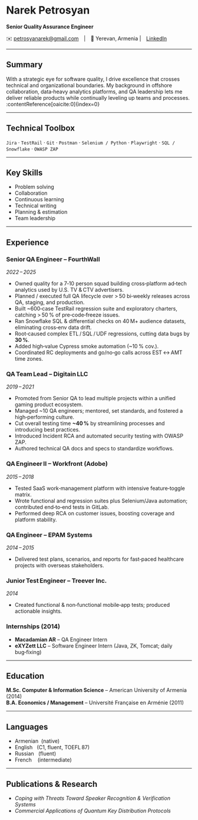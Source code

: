 # **Narek Petrosyan**  
**Senior Quality Assurance Engineer**

✉️ petrosyanarek@gmail.com | 📍 Yerevan, Armenia | [LinkedIn](https://linkedin.com/in/narek-petrosyan)

---

## Summary
With a strategic eye for software quality, I drive excellence that crosses technical and organizational boundaries. My background in offshore collaboration, data‑heavy analytics platforms, and QA leadership lets me deliver reliable products while continually leveling up teams and processes. :contentReference[oaicite:0]{index=0}

---

## Technical Toolbox
`Jira` · `TestRail` · `Git` · `Postman` · `Selenium / Python` · `Playwright` · `SQL / Snowflake` · `OWASP ZAP`

---


## Key Skills
- Problem solving
- Collaboration
- Continuous learning  
- Technical writing
- Planning & estimation
- Team leadership

---

## Experience

### **Senior QA Engineer – FourthWall**  
*2022 – 2025*  
- Owned quality for a 7‑10 person squad building cross‑platform ad‑tech analytics used by U.S. TV & CTV advertisers.  
- Planned / executed full QA lifecycle over > 50 bi‑weekly releases across QA, staging, and production.  
- Built ~600‑case TestRail regression suite and exploratory charters, catching > 50 % of pre‑code‑freeze issues.  
- Ran Snowflake SQL & differential checks on 40 M+ audience datasets, eliminating cross‑env data drift.  
- Root‑caused complex ETL / SQL / UDF regressions, cutting data bugs by **30 %**.  
- Added high‑value Cypress smoke automation (~10 % cov.).  
- Coordinated RC deployments and go/no‑go calls across EST ↔ AMT time zones.

### **QA Team Lead – Digitain LLC**  
*2019 – 2021*  
- Promoted from Senior QA to lead multiple projects within a unified gaming product ecosystem.  
- Managed ~10 QA engineers; mentored, set standards, and fostered a high‑performing culture.  
- Cut overall testing time **~40 %** by streamlining processes and introducing best practices.  
- Introduced Incident RCA and automated security testing with OWASP ZAP.  
- Authored technical QA docs and specs to standardize workflows.

### **QA Engineer II – Workfront (Adobe)**  
*2015 – 2018*  
- Tested SaaS work‑management platform with intensive feature‑toggle matrix.  
- Wrote functional and regression suites plus Selenium/Java automation; contributed end‑to‑end tests in GitLab.  
- Performed deep RCA on customer issues, boosting coverage and platform stability.

### **QA Engineer – EPAM Systems**  
*2014 – 2015*  
- Delivered test plans, scenarios, and reports for fast‑paced healthcare projects with overseas stakeholders.

### **Junior Test Engineer – Treever Inc.**  
*2014*  
- Created functional & non‑functional mobile‑app tests; produced actionable insights.

### **Internships (2014)**  
- **Macadamian AR** – QA Engineer Intern  
- **eXYZett LLC** – Software Engineer Intern (Java, ZK, Tomcat; daily bug‑fixing)

---

## Education
**M.Sc. Computer & Information Science** – American University of Armenia (2014)  
**B.A. Economics / Management** – Université Française en Arménie (2011)

---

## Languages
- Armenian  (native)  
- English   (C1, fluent, TOEFL 87)  
- Russian   (fluent)  
- French    (intermediate)

---

## Publications & Research
- *Coping with Threats Toward Speaker Recognition & Verification Systems*  
- *Commercial Applications of Quantum Key Distribution Protocols*
